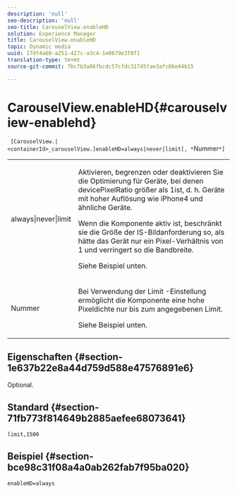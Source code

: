 ```yaml
---
description: 'null'
seo-description: 'null'
seo-title: CarouselView.enableHD
solution: Experience Manager
title: CarouselView.enableHD
topic: Dynamic media
uuid: 17df4a68-a251-427c-a3c4-1e0679e3f8f1
translation-type: tm+mt
source-git-commit: 7bc7b3a86fbcdc57cfdc31745fae3afc06e44b15

---
```



# CarouselView.enableHD{#carouselview-enablehd}

` [CarouselView.|<containerId>_carouselView.]enableHD=always|never|limit[, *`Nummer`*]`

<table id="table_0BEA0B5FFDF64E5594B534B2A87A6D88"> 
 <tbody> 
  <tr> 
   <td colname="col1"> <p> <span class="codeph"> always|never|limit</span> </p> </td> 
   <td colname="col2"> <p> Aktivieren, begrenzen oder deaktivieren Sie die Optimierung für Geräte, bei denen <span class="codeph"> devicePixelRatio</span> größer als <span class="codeph"> 1</span>ist, d. h. Geräte mit hoher Auflösung wie iPhone4 und ähnliche Geräte. </p> <p>Wenn die Komponente aktiv ist, beschränkt sie die Größe der IS-Bildanforderung so, als hätte das Gerät nur ein Pixel-Verhältnis von <span class="codeph"> 1</span> und verringert so die Bandbreite. </p> <p>Siehe Beispiel unten. </p> </td> 
  </tr> 
  <tr> 
   <td colname="col1"> <p> <span class="codeph"><span class="varname"> Nummer</span></span> </p> </td> 
   <td colname="col2"> <p> Bei Verwendung der <span class="codeph"> Limit</span> -Einstellung ermöglicht die Komponente eine hohe Pixeldichte nur bis zum angegebenen Limit. </p> <p>Siehe Beispiel unten. </p> </td> 
  </tr> 
 </tbody> 
</table>

## Eigenschaften {#section-1e637b22e8a44d759d588e47576891e6}

Optional.

## Standard {#section-71fb773f814649b2885aefee68073641}

`limit,1500`

## Beispiel {#section-bce98c31f08a4a0ab262fab7f95ba020}

`enableHD=always`
